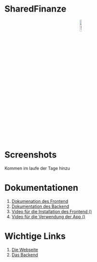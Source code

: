 # SharedFinanze
<p align="center">
 <img alt ="ShaFi Logo"  src="../Doku_Unterlagen/LogoShaFi.png" height = 10% width= auto>
</p>


# Screenshots
Kommen im laufe der Tage hinzu

# Dokumentationen
1. [Dokumenation des Frontend](https://github.com/Davo00/aktien-app-frontend/tree/main/ShaFi#readme)
2. [Dokumentation des Backend](https://github.com/Davo00/aktien-app-backend/blob/main/README.md)
3. [Video für die Installation des Frontend ()](https://www.youtube.com/watch?v=dQw4w9WgXcQ)
4. [Video für die Verwendung der App ()](https://www.youtube.com/watch?v=dQw4w9WgXcQ)


# Wichtige Links
1. [Die Webseite](http://162.55.185.65/)
2. [Das Backend](https://github.com/Davo00/aktien-app-backend)

